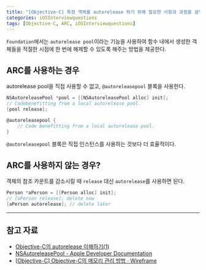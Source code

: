 ```yaml
---
title: "[Objective-C] 특정 객체를 autorelease 하기 위해 필요한 사항과 과정을 설명하시오."
categories: iOSInterviewquestions
tags: [Objective-C, ARC, iOSInterviewquestions]
---
```


`Foundation`에서는 `autorelease pool`이라는 기능을 사용하여 함수 내에서 생성한 객체들을 적절한 시점에 한 번에 해제할 수 있도록 해주는 방법을 제공한다.

## ARC를 사용하는 경우

autorelease pool을 직접 사용할 수 없고, `@autoreleasepool` 블록을 사용한다.

```objectivec
NSAutoreleasePool *pool = [[NSAutoreleasePool alloc] init];
// Codebenefitting from a local autorelease pool.
[pool release];
```

```objectivec
@autoreleasepool {
	// Code benefitting from a local autorelease pool.
}
```

`@autoreleasepool` 블록은 직접 인스턴스를 사용하는 것보다 더 효율적이다.

## ARC를 사용하지 않는 경우?

객체의 참조 카운트를 감소시킬 때 `release` 대신 `autorelease`를 사용하면 된다.

```objectivec
Person *aPerson = [[Person alloc] init];
// [aPerson release]; delete now
[aPerson autorelease]; // delete later
```

---

## 참고 자료

- [Objective-C의 autorelease 이해하기(1)](https://nephilim.tistory.com/120)
- [NSAutoreleasePool - Apple Developer Documentation](https://developer.apple.com/documentation/foundation/nsautoreleasepool)
- [[Objective-C] Objective-C의 메모리 관리 방법 · Wireframe](https://soooprmx.com/archives/4174)